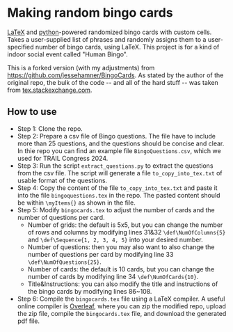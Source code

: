 # Making random bingo cards
[LaTeX](http://tug.org/) and [python](http://www.python.org)-powered randomized bingo cards with custom cells. 
Takes a user-supplied list of phrases and randomly assigns them to a user-specified number of bingo cards, using LaTeX. 
This project is for a kind of indoor social event called "Human Bingo".

This is a forked version (with my adjustments) from https://github.com/jessehamner/BingoCards. As stated by the author of the original repo, the bulk of the code -- and all of the hard stuff -- 
was taken from [tex.stackexchange.com](http://tex.stackexchange.com/questions/63357/automatically-generated-bingo-cards).

## How to use
- Step 1: Clone the repo.
- Step 2: Prepare a csv file of Bingo questions. The file have to include more than 25 questions, and the questions should be concise and clear. In thie repo you can find an example file `BingoQuestions.csv`, which we used for TRAIL Congress 2024.
- Step 3: Run the script `extract_questions.py` to extract the questions from the csv file. The script will generate a file `to_copy_into_tex.txt` of usable format of the questions.
- Step 4: Copy the content of the file `to_copy_into_tex.txt` and paste it into the file `bingoquestions.tex` in the repo. The pasted content should be within `\myItems{}` as shown in the file.
- Step 5: Modify `bingocards.tex` to adjust the number of cards and the number of questions per card.
    - Number of grids: the default is 5x5, but you can change the number of rows and columns by modifying lines 31&32 `\def\NumOfColumns{5}` and `\def\Sequence{1, 2, 3, 4, 5}` into your desired number. 
    - Number of questions: then you may also want to also change the number of questions per card by modifying line 33 `\def\NumOfQuestions{25}`.
    - Number of cards: the default is 10 cards, but you can change the number of cards by modifying line 34 `\def\NumOfCards{10}`.
    - Title&Instructions: you can also modify the title and instructions of the bingo cards by modifying lines 86~108.
- Step 6: Compile the `bingocards.tex` file using a LaTeX compiler. A useful online compiler is [Overleaf](https://www.overleaf.com/), where you can zip the modified repo, upload the zip file, compile the `bingocards.tex` file, and download the generated pdf file.
